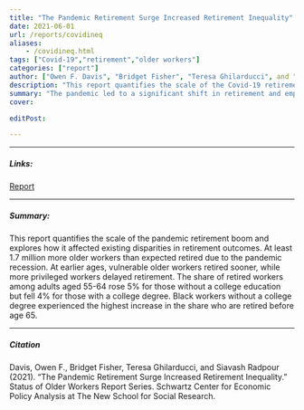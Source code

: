 ```yaml
---
title: "The Pandemic Retirement Surge Increased Retirement Inequality" 
date: 2021-06-01
url: /reports/covidineq
aliases: 
    - /covidineq.html
tags: ["Covid-19","retirement","older workers"]
categories: ["report"]
author: ["Owen F. Davis", "Bridget Fisher", "Teresa Ghilarducci", and "Siavash Radpour"]
description: "This report quantifies the scale of the Covid-19 retirement boom and explores disparities by race and education in pandemic labor market outcomes." 
summary: "The pandemic led to a significant shift in retirement and employment outcomes for older workers. This report quantifies the scale of the Covid-19 retirement boom and explores disparities by race and education in pandemic labor market outcomes."
cover:

editPost:

---
```


---

##### Links:

[Report](https://www.economicpolicyresearch.org/images/Retirement_Project/status_of_older_workers_reports/Q2_OWAG_2021_V6.pdf)

---

##### Summary:

This report quantifies the scale of the pandemic retirement boom and explores how it affected existing disparities in retirement outcomes. At least 1.7 million more older workers than expected retired due to the pandemic recession. At earlier ages, vulnerable older workers retired sooner, while more privileged workers delayed retirement. The share of retired workers among adults aged 55-64 rose 5% for those without a college education but fell 4% for those with a college degree. Black workers without a college degree experienced the highest increase in the share who are retired before age 65. 


---

##### Citation

Davis, Owen F., Bridget Fisher, Teresa Ghilarducci, and Siavash Radpour (2021). “The Pandemic Retirement Surge Increased Retirement Inequality.” Status of Older Workers Report Series. Schwartz Center for Economic Policy Analysis at The New School for Social Research. 
